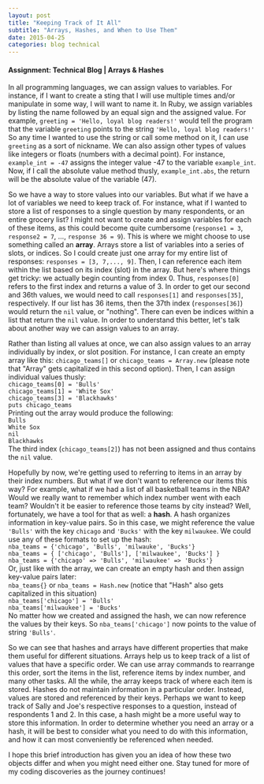 ```yaml
---
layout: post
title: "Keeping Track of It All"
subtitle: "Arrays, Hashes, and When to Use Them"
date: 2015-04-25
categories: blog technical
---
```


<h4>Assignment: Technical Blog | Arrays & Hashes</h4>

<p>
  In all programming languages, we can assign values to variables. For instance, if I want to create a sting that I will use multiple times and/or manipulate in some way, I will want to name it. In Ruby, we assign variables by listing the name followed by an equal sign and the assigned value. For example, <code>greeting = 'Hello, loyal blog readers!'</code> would tell the program that the variable <code>greeting</code> points to the string <code>'Hello, loyal blog readers!'</code> So any time I wanted to use the string or call some method on it, I can use <code>greeting</code> as a sort of nickname. We can also assign other types of values like integers or floats (numbers with a decimal point). For instance, <code>example_int = -47</code> assigns the integer value -47 to the variable <code>example_int</code>. Now, if I call the absolute value method thusly, <code>example_int.abs</code>, the return will be the absolute value of the variable (47).
</p>
<p>
  So we have a way to store values into our variables. But what if we have a lot of variables we need to keep track of. For instance, what if I wanted to store a list of responses to a single question by many respondents, or an entire grocery list? I might not want to create and assign variables for each of these items, as this could become quite cumbersome (<code>response1 = 3</code>, <code>response2 = 7</code>, ..., <code>response 36 = 9</code>). This is where we might choose to use something called an <b>array</b>. Arrays store a list of variables into a series of slots, or indices. So I could create just one array for my entire list of responses: <code>responses = [3, 7,..., 9]</code>. Then, I can reference each item within the list based on its index (slot) in the array. But here's where things get tricky: we actually begin counting from index 0. Thus, <code>responses[0]</code> refers to the first index and returns a value of 3. In order to get our second and 36th values, we would need to call <code>responses[1]</code> and <code>responses[35]</code>, respectively. If our list has 36 items, then the 37th index (<code>responses[36]</code>) would return the <code>nil</code> value, or "nothing". There can even be indices within a list that return the <code>nil</code> value. In order to understand this better, let's talk about another way we can assign values to an array.
</p>
<p>
  Rather than listing all values at once, we can also assign values to an array individually by index, or slot position. For instance, I can create an empty array like this: <code>chicago_teams[]</code> or <code>chicago_teams = Array.new</code> (please note that "Array" gets capitalized in this second option). Then, I can assign individual values thusly:<br>
  <code>chicago_teams[0] = 'Bulls'</code><br>
  <code>chicago_teams[1] = 'White Sox'</code><br>
  <code>chicago_teams[3] = 'Blackhawks'</code><br>
  <code>puts chicago_teams</code><br>
  Printing out the array would produce the following:<br>
  <code>Bulls</code><br>
  <code>White Sox</code><br>
  <code>nil</code><br>
  <code>Blackhawks</code><br>
  The third index (<code>chicago_teams[2]</code>) has not been assigned and thus contains the <code>nil</code> value.
</p>
<p>
  Hopefully by now, we're getting used to referring to items in an array by their index numbers. But what if we don't want to reference our items this way? For example, what if we had a list of all basketball teams in the NBA? Would we really want to remember which index number went with each team? Wouldn't it be easier to reference those teams by city instead? Well, fortunately, we have a tool for that as well: a <b>hash</b>. A hash organizes information in key-value pairs. So in this case, we might reference the value <code>'Bulls'</code> with the key <code>chicago</code> and <code>'Bucks'</code> with the key <code>milwaukee</code>. We could use any of these formats to set up the hash:<br>
  <code>nba_teams = {'chicago', 'Bulls', 'milwauke', 'Bucks'}</code><br>
  <code>nba_teams = { ['chicago', 'Bulls'], ['milwaukee', 'Bucks'] }</code><br>
  <code>nba_teams = {'chicago' => 'Bulls', 'milwaukee' => 'Bucks'}</code><br>
  Or, just like with the array, we can create an empty hash and then assign key-value pairs later:<br>
  <code>nba_teams{}</code> or <code>nba_teams = Hash.new</code> (notice that "Hash" also gets capitalized in this situation)<br>
  <code>nba_teams['chicago'] = 'Bulls'</code><br>
  <code>nba_teams['milwaukee'] = 'Bucks'</code><br>
  No matter how we created and assigned the hash, we can now reference the values by their keys. So <code>nba_teams['chicago']</code> now points to the value of string <code>'Bulls'</code>.
</p>
<p>
  So we can see that hashes and arrays have different properties that make them useful for different situations. Arrays help us to keep track of a list of values that have a specific order. We can use array commands to rearrange this order, sort the items in the list, reference items by index number, and many other tasks. All the while, the array keeps track of where each item is stored. Hashes do not maintain information in a particular order. Instead, values are stored and referenced by their keys. Perhaps we want to keep track of Sally and Joe's respective responses to a question, instead of respondents 1 and 2. In this case, a hash might be a more useful way to store this information. In order to determine whether you need an array or a hash, it will be best to consider what you need to do with this information, and how it can most conveniently be referenced when needed.
</p>
<p>
  I hope this brief introduction has given you an idea of how these two objects differ and when you might need either one. Stay tuned for more of my coding discoveries as the journey continues!
</p>
